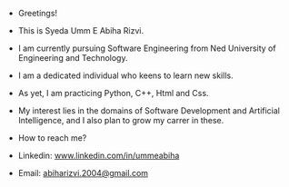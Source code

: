 - Greetings!
- This is Syeda Umm E Abiha Rizvi. 
- I am currently pursuing Software Engineering from Ned University of Engineering and Technology.
- I am a dedicated individual who keens to learn new skills.
- As yet, I am practicing Python, C++, Html and Css.
- My interest lies in the domains of Software Development and Artificial Intelligence, and I also plan to grow my carrer in these.


- How to reach me?
- Linkedin: www.linkedin.com/in/ummeabiha
- Email: abiharizvi.2004@gmail.com

<!---
ummeabiha/ummeabiha is a ✨ special ✨ repository because its `README.md` (this file) appears on your GitHub profile.
You can click the Preview link to take a look at your changes.
--->
